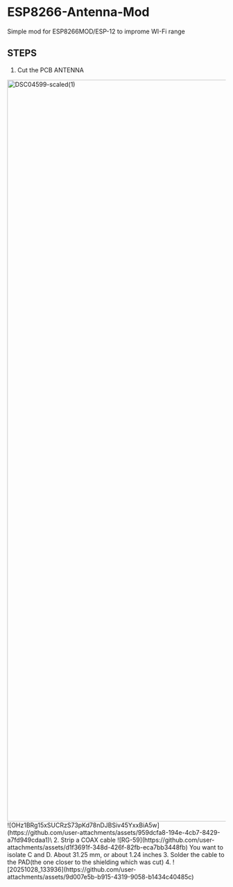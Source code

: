 # ESP8266-Antenna-Mod
Simple mod for ESP8266MOD/ESP-12 to improme WI-Fi range
## STEPS
1. Cut the PCB ANTENNA
<img width="2560" height="1707" alt="DSC04599-scaled(1)" src="https://github.com/user-attachments/assets/deb3b844-466a-48e5-b302-6e9d52a5eb07" />
![OHz1BRg15xSUCRzS73pKd78nDJBSiv45YxxBiA5w](https://github.com/user-attachments/assets/959dcfa8-194e-4cb7-8429-a7fd949cdaa1)\
2. Strip a COAX cable 
![RG-59](https://github.com/user-attachments/assets/d1f3691f-348d-426f-82fb-eca7bb3448fb)
You want to isolate C and D. About 31.25 mm, or about 1.24 inches
3. Solder the cable to the PAD(the one closer to the shielding which was cut)
4. ![20251028_133936](https://github.com/user-attachments/assets/9d007e5b-b915-4319-9058-b1434c40485c)
